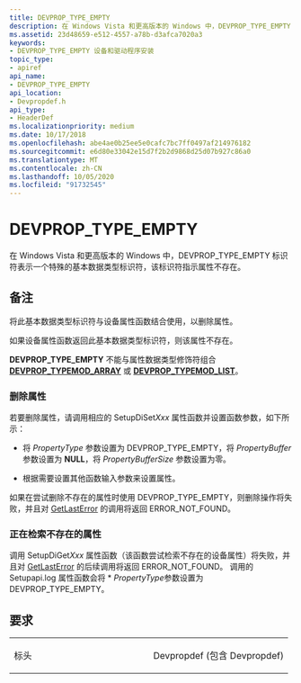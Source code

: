 ```yaml
---
title: DEVPROP_TYPE_EMPTY
description: 在 Windows Vista 和更高版本的 Windows 中，DEVPROP_TYPE_EMPTY 标识符表示一个特殊的基本数据类型标识符，该标识符指示属性不存在。
ms.assetid: 23d48659-e512-4557-a78b-d3afca7020a3
keywords:
- DEVPROP_TYPE_EMPTY 设备和驱动程序安装
topic_type:
- apiref
api_name:
- DEVPROP_TYPE_EMPTY
api_location:
- Devpropdef.h
api_type:
- HeaderDef
ms.localizationpriority: medium
ms.date: 10/17/2018
ms.openlocfilehash: abe4ae0b25ee5e0cafc7bc7ff0497af214976182
ms.sourcegitcommit: e6d80e33042e15d7f2b2d9868d25d07b927c86a0
ms.translationtype: MT
ms.contentlocale: zh-CN
ms.lasthandoff: 10/05/2020
ms.locfileid: "91732545"
---
```

# <a name="devprop_type_empty"></a>DEVPROP_TYPE_EMPTY


在 Windows Vista 和更高版本的 Windows 中，DEVPROP_TYPE_EMPTY 标识符表示一个特殊的基本数据类型标识符，该标识符指示属性不存在。

<a name="remarks"></a>备注
-------

将此基本数据类型标识符与设备属性函数结合使用，以删除属性。

如果设备属性函数返回此基本数据类型标识符，则该属性不存在。

**DEVPROP_TYPE_EMPTY** 不能与属性数据类型修饰符组合 [**DEVPROP_TYPEMOD_ARRAY**](devprop-typemod-array.md) 或 [**DEVPROP_TYPEMOD_LIST**](devprop-typemod-list.md)。

### <a name="deleting-a-property"></a>删除属性

若要删除属性，请调用相应的 SetupDiSet*Xxx* 属性函数并设置函数参数，如下所示：

-   将 *PropertyType* 参数设置为 DEVPROP_TYPE_EMPTY，将 *PropertyBuffer* 参数设置为 **NULL**，将 *PropertyBufferSize* 参数设置为零。

-   根据需要设置其他函数输入参数来设置属性。

如果在尝试删除不存在的属性时使用 DEVPROP_TYPE_EMPTY，则删除操作将失败，并且对 [GetLastError](/windows/win32/api/errhandlingapi/nf-errhandlingapi-getlasterror) 的调用将返回 ERROR_NOT_FOUND。

### <a name="retrieving-a-property-that-does-not-exist"></a>正在检索不存在的属性

调用 SetupDiGet*Xxx* 属性函数（该函数尝试检索不存在的设备属性）将失败，并且对 [GetLastError](/windows/win32/api/errhandlingapi/nf-errhandlingapi-getlasterror) 的后续调用将返回 ERROR_NOT_FOUND。 调用的 Setupapi.log 属性函数会将 \* *PropertyType*参数设置为 DEVPROP_TYPE_EMPTY。

<a name="requirements"></a>要求
------------

<table>
<colgroup>
<col width="50%" />
<col width="50%" />
</colgroup>
<tbody>
<tr class="odd">
<td align="left"><p>标头</p></td>
<td align="left">Devpropdef (包含 Devpropdef) </td>
</tr>
</tbody>
</table>

 

